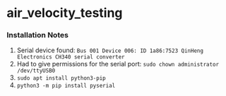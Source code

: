 # air_velocity_testing

### Installation Notes

1.  Serial device found: `Bus 001 Device 006: ID 1a86:7523 QinHeng Electronics CH340 serial converter`
2.  Had to give permissions for the serial port: `sudo chown administrator /dev/ttyUSB0`
3.  `sudo apt install python3-pip`
4.  `python3 -m pip install pyserial`